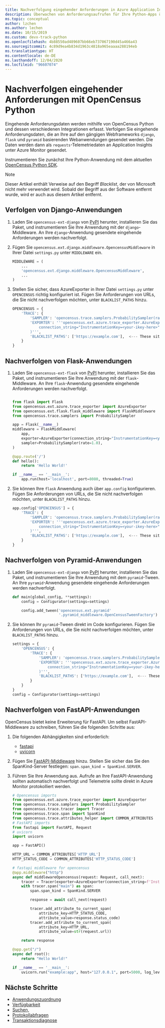 ```yaml
---
title: Nachverfolgung eingehender Anforderungen in Azure Application Insights mit OpenCensus Python | Microsoft-Dokumentation
description: Überwachen von Anforderungsaufrufen für Ihre Python-Apps über OpenCensus Python
ms.topic: conceptual
author: lzchen
ms.author: lechen
ms.date: 10/15/2019
ms.custom: devx-track-python
ms.openlocfilehash: 4b88550ad489607bb66eb737067190d45a466a43
ms.sourcegitcommit: 4c89d9ea4b834d1963c4818a965eaaaa288194eb
ms.translationtype: HT
ms.contentlocale: de-DE
ms.lasthandoff: 12/04/2020
ms.locfileid: "96607074"
---
```

# <a name="track-incoming-requests-with-opencensus-python"></a>Nachverfolgen eingehender Anforderungen mit OpenCensus Python

Eingehende Anforderungsdaten werden mithilfe von OpenCensus Python und dessen verschiedenen Integrationen erfasst. Verfolgen Sie eingehende Anforderungsdaten, die an Ihre auf den gängigen Webframeworks `django`, `flask` und `pyramid` basierenden Webanwendungen gesendet werden. Die Daten werden dann als `requests`-Telemetriedaten an Application Insights unter Azure Monitor gesendet.

Instrumentieren Sie zunächst Ihre Python-Anwendung mit dem aktuellen [OpenCensus Python SDK](./opencensus-python.md).

> [!NOTE]
> Dieser Artikel enthält Verweise auf den Begriff *Blacklist*, der von Microsoft nicht mehr verwendet wird. Sobald der Begriff aus der Software entfernt wurde, wird er auch aus diesem Artikel entfernt.

## <a name="tracking-django-applications"></a>Verfolgen von Django-Anwendungen

1. Laden Sie `opencensus-ext-django` von [PyPI](https://pypi.org/project/opencensus-ext-django/) herunter, installieren Sie das Paket, und instrumentieren Sie Ihre Anwendung mit der `django`-Middleware. An Ihre `django`-Anwendung gesendete eingehende Anforderungen werden nachverfolgt.

2. Fügen Sie `opencensus.ext.django.middleware.OpencensusMiddleware` in Ihrer Datei `settings.py` unter `MIDDLEWARE` ein.

    ```python
    MIDDLEWARE = (
        ...
        'opencensus.ext.django.middleware.OpencensusMiddleware',
        ...
    )
    ```

3. Stellen Sie sicher, dass AzureExporter in Ihrer Datei `settings.py` unter `OPENCENSUS` richtig konfiguriert ist. Fügen Sie Anforderungen von URLs, die Sie nicht nachverfolgen möchten, unter `BLACKLIST_PATHS` hinzu.

    ```python
    OPENCENSUS = {
        'TRACE': {
            'SAMPLER': 'opencensus.trace.samplers.ProbabilitySampler(rate=1)',
            'EXPORTER': '''opencensus.ext.azure.trace_exporter.AzureExporter(
                connection_string="InstrumentationKey=<your-ikey-here>"
            )''',
            'BLACKLIST_PATHS': ['https://example.com'],  <--- These sites will not be traced if a request is sent to it.
        }
    }
    ```

## <a name="tracking-flask-applications"></a>Nachverfolgen von Flask-Anwendungen

1. Laden Sie `opencensus-ext-flask` von [PyPI](https://pypi.org/project/opencensus-ext-flask/) herunter, installieren Sie das Paket, und instrumentieren Sie Ihre Anwendung mit der `flask`-Middleware. An Ihre `flask`-Anwendung gesendete eingehende Anforderungen werden nachverfolgt.

    ```python
    
    from flask import Flask
    from opencensus.ext.azure.trace_exporter import AzureExporter
    from opencensus.ext.flask.flask_middleware import FlaskMiddleware
    from opencensus.trace.samplers import ProbabilitySampler
    
    app = Flask(__name__)
    middleware = FlaskMiddleware(
        app,
        exporter=AzureExporter(connection_string="InstrumentationKey=<your-ikey-here>"),
        sampler=ProbabilitySampler(rate=1.0),
    )
    
    @app.route('/')
    def hello():
        return 'Hello World!'
    
    if __name__ == '__main__':
        app.run(host='localhost', port=8080, threaded=True)
    
    ```

2. Sie können Ihre `flask` Anwendung auch über `app.config` konfigurieren. Fügen Sie Anforderungen von URLs, die Sie nicht nachverfolgen möchten, unter `BLACKLIST_PATHS` hinzu.

    ```python
    app.config['OPENCENSUS'] = {
        'TRACE': {
            'SAMPLER': 'opencensus.trace.samplers.ProbabilitySampler(rate=1.0)',
            'EXPORTER': '''opencensus.ext.azure.trace_exporter.AzureExporter(
                connection_string="InstrumentationKey=<your-ikey-here>",
            )''',
            'BLACKLIST_PATHS': ['https://example.com'],  <--- These sites will not be traced if a request is sent to it.
        }
    }
    ```

## <a name="tracking-pyramid-applications"></a>Nachverfolgen von Pyramid-Anwendungen

1. Laden Sie `opencensus-ext-django` von [PyPI](https://pypi.org/project/opencensus-ext-pyramid/) herunter, installieren Sie das Paket, und instrumentieren Sie Ihre Anwendung mit dem `pyramid`-Tween. An Ihre `pyramid`-Anwendung gesendete eingehende Anforderungen werden nachverfolgt.

    ```python
    def main(global_config, **settings):
        config = Configurator(settings=settings)
    
        config.add_tween('opencensus.ext.pyramid'
                         '.pyramid_middleware.OpenCensusTweenFactory')
    ```

2. Sie können Ihr `pyramid`-Tween direkt im Code konfigurieren. Fügen Sie Anforderungen von URLs, die Sie nicht nachverfolgen möchten, unter `BLACKLIST_PATHS` hinzu.

    ```python
    settings = {
        'OPENCENSUS': {
            'TRACE': {
                'SAMPLER': 'opencensus.trace.samplers.ProbabilitySampler(rate=1.0)',
                'EXPORTER': '''opencensus.ext.azure.trace_exporter.AzureExporter(
                    connection_string="InstrumentationKey=<your-ikey-here>",
                )''',
                'BLACKLIST_PATHS': ['https://example.com'],  <--- These sites will not be traced if a request is sent to it.
            }
        }
    }
    config = Configurator(settings=settings)
    ```

## <a name="tracking-fastapi-applications"></a>Nachverfolgen von FastAPI-Anwendungen

OpenCensus bietet keine Erweiterung für FastAPI. Um selbst FastAPI-Middleware zu schreiben, führen Sie die folgenden Schritte aus:

1. Die folgenden Abhängigkeiten sind erforderlich: 
    - [fastapi](https://pypi.org/project/fastapi/)
    - [uvicorn](https://pypi.org/project/uvicorn/)

2. Fügen Sie [FastAPI-Middleware](https://fastapi.tiangolo.com/tutorial/middleware/) hinzu. Stellen Sie sicher das Sie den SpanKind-Server festlegen: `span.span_kind = SpanKind.SERVER`.

3. Führen Sie Ihre Anwendung aus. Aufrufe an Ihre FastAPI-Anwendung sollten automatisch nachverfolgt und Telemetrie sollte direkt in Azure Monitor protokolliert werden.

    ```python 
    # Opencensus imports
    from opencensus.ext.azure.trace_exporter import AzureExporter
    from opencensus.trace.samplers import ProbabilitySampler
    from opencensus.trace.tracer import Tracer
    from opencensus.trace.span import SpanKind
    from opencensus.trace.attributes_helper import COMMON_ATTRIBUTES
    # FastAPI imports
    from fastapi import FastAPI, Request
    # uvicorn
    import uvicorn

    app = FastAPI()

    HTTP_URL = COMMON_ATTRIBUTES['HTTP_URL']
    HTTP_STATUS_CODE = COMMON_ATTRIBUTES['HTTP_STATUS_CODE']

    # fastapi middleware for opencensus
    @app.middleware("http")
    async def middlewareOpencensus(request: Request, call_next):
        tracer = Tracer(exporter=AzureExporter(connection_string=f'InstrumentationKey={APPINSIGHTS_INSTRUMENTATIONKEY}'),sampler=ProbabilitySampler(1.0))
        with tracer.span("main") as span:
            span.span_kind = SpanKind.SERVER

            response = await call_next(request)

            tracer.add_attribute_to_current_span(
                attribute_key=HTTP_STATUS_CODE,
                attribute_value=response.status_code)
            tracer.add_attribute_to_current_span(
                attribute_key=HTTP_URL,
                attribute_value=str(request.url))

        return response

    @app.get("/")
    async def root():
        return "Hello World!"

    if __name__ == '__main__':
        uvicorn.run("example:app", host="127.0.0.1", port=5000, log_level="info")
    ```

## <a name="next-steps"></a>Nächste Schritte

* [Anwendungszuordnung](./app-map.md)
* [Verfügbarkeit](./monitor-web-app-availability.md)
* [Suchen,](./diagnostic-search.md)
* [Protokollabfragen](../log-query/log-query-overview.md)
* [Transaktionsdiagnose](./transaction-diagnostics.md)

